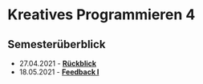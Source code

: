 # Kreatives Programmieren 4

## Semesterüberblick

* 27.04.2021 - **[Rückblick](01)**
* 18.05.2021 - **[Feedback I](02)**
